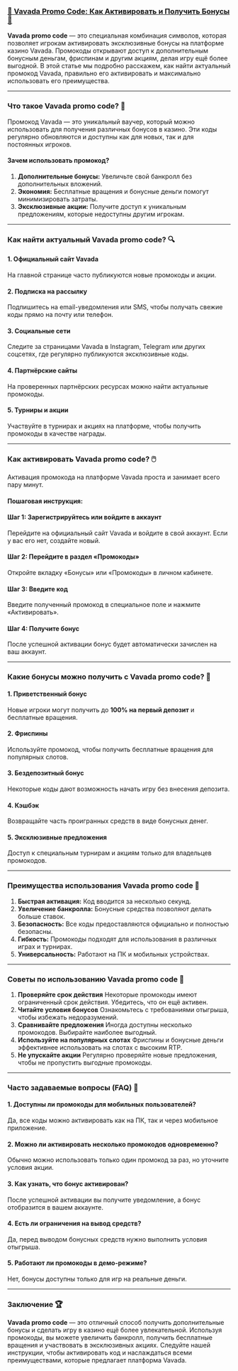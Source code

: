 ### [🎁 Vavada Promo Code: Как Активировать и Получить Бонусы 🌟](https://partnervavadarv.com?promo=75590753-cc8b-4c4a-8d71-99b7a2293439-jud\&target=register)

**Vavada promo code** — это специальная комбинация символов, которая позволяет игрокам активировать эксклюзивные бонусы на платформе казино Vavada. Промокоды открывают доступ к дополнительным бонусным деньгам, фриспинам и другим акциям, делая игру ещё более выгодной. В этой статье мы подробно расскажем, как найти актуальный промокод Vavada, правильно его активировать и максимально использовать его преимущества.

***

### Что такое Vavada promo code? 🎯

Промокод Vavada — это уникальный ваучер, который можно использовать для получения различных бонусов в казино. Эти коды регулярно обновляются и доступны как для новых, так и для постоянных игроков.

#### Зачем использовать промокод?

1. **Дополнительные бонусы:** Увеличьте свой банкролл без дополнительных вложений.
2. **Экономия:** Бесплатные вращения и бонусные деньги помогут минимизировать затраты.
3. **Эксклюзивные акции:** Получите доступ к уникальным предложениям, которые недоступны другим игрокам.

***

### Как найти актуальный Vavada promo code? 🔍

#### 1. Официальный сайт Vavada

На главной странице часто публикуются новые промокоды и акции.

#### 2. Подписка на рассылку

Подпишитесь на email-уведомления или SMS, чтобы получать свежие коды прямо на почту или телефон.

#### 3. Социальные сети

Следите за страницами Vavada в Instagram, Telegram или других соцсетях, где регулярно публикуются эксклюзивные коды.

#### 4. Партнёрские сайты

На проверенных партнёрских ресурсах можно найти актуальные промокоды.

#### 5. Турниры и акции

Участвуйте в турнирах и акциях на платформе, чтобы получить промокоды в качестве награды.

***

### Как активировать Vavada promo code? 🖱️

Активация промокода на платформе Vavada проста и занимает всего пару минут.

#### Пошаговая инструкция:

#### Шаг 1: Зарегистрируйтесь или войдите в аккаунт

Перейдите на официальный сайт Vavada и войдите в свой аккаунт. Если у вас его нет, создайте новый.

#### Шаг 2: Перейдите в раздел «Промокоды»

Откройте вкладку «Бонусы» или «Промокоды» в личном кабинете.

#### Шаг 3: Введите код

Введите полученный промокод в специальное поле и нажмите «Активировать».

#### Шаг 4: Получите бонус

После успешной активации бонус будет автоматически зачислен на ваш аккаунт.

***

### Какие бонусы можно получить с Vavada promo code? 🎁

#### 1. Приветственный бонус

Новые игроки могут получить до **100% на первый депозит** и бесплатные вращения.

#### 2. Фриспины

Используйте промокод, чтобы получить бесплатные вращения для популярных слотов.

#### 3. Бездепозитный бонус

Некоторые коды дают возможность начать игру без внесения депозита.

#### 4. Кэшбэк

Возвращайте часть проигранных средств в виде бонусных денег.

#### 5. Эксклюзивные предложения

Доступ к специальным турнирам и акциям только для владельцев промокодов.

***

### Преимущества использования Vavada promo code 🚀

1. **Быстрая активация:** Код вводится за несколько секунд.
2. **Увеличение банкролла:** Бонусные средства позволяют делать больше ставок.
3. **Безопасность:** Все коды предоставляются официально и полностью безопасны.
4. **Гибкость:** Промокоды подходят для использования в различных играх и турнирах.
5. **Универсальность:** Работают на ПК и мобильных устройствах.

***

### Советы по использованию Vavada promo code 🔑

1. **Проверяйте срок действия**
   Некоторые промокоды имеют ограниченный срок действия. Убедитесь, что он ещё активен.
2. **Читайте условия бонусов**
   Ознакомьтесь с требованиями отыгрыша, чтобы избежать недоразумений.
3. **Сравнивайте предложения**
   Иногда доступны несколько промокодов. Выбирайте наиболее выгодный.
4. **Используйте на популярных слотах**
   Фриспины и бонусные деньги эффективнее использовать на слотах с высоким RTP.
5. **Не упускайте акции**
   Регулярно проверяйте новые предложения, чтобы не пропустить выгодные промокоды.

***

### Часто задаваемые вопросы (FAQ) 📝

#### 1. Доступны ли промокоды для мобильных пользователей?

Да, все коды можно активировать как на ПК, так и через мобильное приложение.

#### 2. Можно ли активировать несколько промокодов одновременно?

Обычно можно использовать только один промокод за раз, но уточните условия акции.

#### 3. Как узнать, что бонус активирован?

После успешной активации вы получите уведомление, а бонус отобразится в вашем аккаунте.

#### 4. Есть ли ограничения на вывод средств?

Да, перед выводом бонусных средств нужно выполнить условия отыгрыша.

#### 5. Работают ли промокоды в демо-режиме?

Нет, бонусы доступны только для игр на реальные деньги.

***

### Заключение 🏆

**Vavada promo code** — это отличный способ получить дополнительные бонусы и сделать игру в казино ещё более увлекательной. Используя промокоды, вы можете увеличить банкролл, получить бесплатные вращения и участвовать в эксклюзивных акциях. Следуйте нашей инструкции, чтобы активировать код и наслаждаться всеми преимуществами, которые предлагает платформа Vavada.
